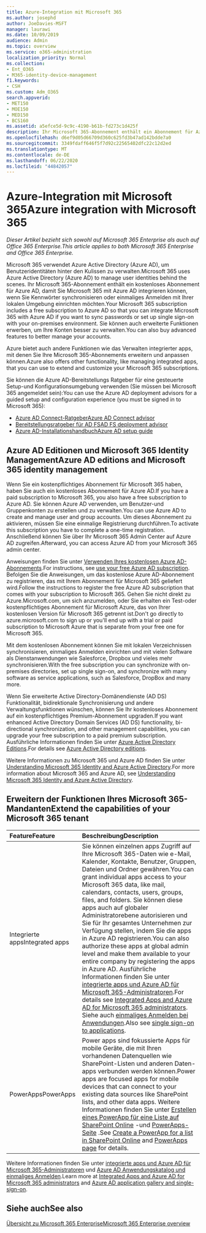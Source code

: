 ```yaml
---
title: Azure-Integration mit Microsoft 365
ms.author: josephd
author: JoeDavies-MSFT
manager: laurawi
ms.date: 10/09/2019
audience: Admin
ms.topic: overview
ms.service: o365-administration
localization_priority: Normal
ms.collection:
- Ent_O365
- M365-identity-device-management
f1.keywords:
- CSH
ms.custom: Adm_O365
search.appverid:
- MET150
- MOE150
- MED150
- BCS160
ms.assetid: a5efce5d-9c9c-4190-b61b-fd273c1d425f
description: Ihr Microsoft 365-Abonnement enthält ein Abonnement für Azure AD. Integrieren Sie Microsoft 365 mit Azure AD, wenn Sie die Kennwortsynchronisierung oder das einmalige Anmelden mit Ihrer lokalen Umgebung wünschen.
ms.openlocfilehash: d6ef9d05d66709d360c625fd3b47ad142bdde7a0
ms.sourcegitcommit: 3349fdaff646f5f7d92c22565402dfc22c12d2ed
ms.translationtype: MT
ms.contentlocale: de-DE
ms.lasthandoff: 06/22/2020
ms.locfileid: "44842057"
---
```

# <a name="azure-integration-with-microsoft-365"></a><span data-ttu-id="9faea-104">Azure-Integration mit Microsoft 365</span><span class="sxs-lookup"><span data-stu-id="9faea-104">Azure integration with Microsoft 365</span></span>

<span data-ttu-id="9faea-105">*Dieser Artikel bezieht sich sowohl auf Microsoft 365 Enterprise als auch auf Office 365 Enterprise.*</span><span class="sxs-lookup"><span data-stu-id="9faea-105">*This article applies to both Microsoft 365 Enterprise and Office 365 Enterprise.*</span></span>

<span data-ttu-id="9faea-106">Microsoft 365 verwendet Azure Active Directory (Azure AD), um Benutzeridentitäten hinter den Kulissen zu verwalten.</span><span class="sxs-lookup"><span data-stu-id="9faea-106">Microsoft 365 uses Azure Active Directory (Azure AD) to manage user identities behind the scenes.</span></span> <span data-ttu-id="9faea-107">Ihr Microsoft 365-Abonnement enthält ein kostenloses Abonnement für Azure AD, damit Sie Microsoft 365 mit Azure AD integrieren können, wenn Sie Kennwörter synchronisieren oder einmaliges Anmelden mit Ihrer lokalen Umgebung einrichten möchten.</span><span class="sxs-lookup"><span data-stu-id="9faea-107">Your Microsoft 365 subscription includes a free subscription to Azure AD so that you can integrate Microsoft 365 with Azure AD if you want to sync passwords or set up single sign-on with your on-premises environment.</span></span> <span data-ttu-id="9faea-108">Sie können auch erweiterte Funktionen erwerben, um Ihre Konten besser zu verwalten.</span><span class="sxs-lookup"><span data-stu-id="9faea-108">You can also buy advanced features to better manage your accounts.</span></span>
  
<span data-ttu-id="9faea-109">Azure bietet auch andere Funktionen wie das Verwalten integrierter apps, mit denen Sie Ihre Microsoft 365-Abonnements erweitern und anpassen können.</span><span class="sxs-lookup"><span data-stu-id="9faea-109">Azure also offers other functionality, like managing integrated apps, that you can use to extend and customize your Microsoft 365 subscriptions.</span></span>
  
<span data-ttu-id="9faea-110">Sie können die Azure AD-Bereitstellungs Ratgeber für eine gesteuerte Setup-und Konfigurationsumgebung verwenden (Sie müssen bei Microsoft 365 angemeldet sein):</span><span class="sxs-lookup"><span data-stu-id="9faea-110">You can use the Azure AD deployment advisors for a guided setup and configuration experience (you must be signed in to Microsoft 365):</span></span>

 - [<span data-ttu-id="9faea-111">Azure AD Connect-Ratgeber</span><span class="sxs-lookup"><span data-stu-id="9faea-111">Azure AD Connect advisor</span></span>](https://aka.ms/aadconnectpwsync)
 - [<span data-ttu-id="9faea-112">Bereitstellungsratgeber für AD FS</span><span class="sxs-lookup"><span data-stu-id="9faea-112">AD FS deployment advisor</span></span>](https://aka.ms/adfsguidance)
 - [<span data-ttu-id="9faea-113">Azure AD-Installationshandbuch</span><span class="sxs-lookup"><span data-stu-id="9faea-113">Azure AD setup guide</span></span>](https://aka.ms/aadpguidance)
  
## <a name="azure-ad-editions-and-microsoft-365-identity-management"></a><span data-ttu-id="9faea-114">Azure AD Editionen und Microsoft 365 Identity Management</span><span class="sxs-lookup"><span data-stu-id="9faea-114">Azure AD editions and Microsoft 365 identity management</span></span>

<span data-ttu-id="9faea-115">Wenn Sie ein kostenpflichtiges Abonnement für Microsoft 365 haben, haben Sie auch ein kostenloses Abonnement für Azure AD.</span><span class="sxs-lookup"><span data-stu-id="9faea-115">If you have a paid subscription to Microsoft 365, you also have a free subscription to Azure AD.</span></span> <span data-ttu-id="9faea-116">Sie können Azure AD verwenden, um Benutzer-und Gruppenkonten zu erstellen und zu verwalten.</span><span class="sxs-lookup"><span data-stu-id="9faea-116">You can use Azure AD to create and manage user and group accounts.</span></span> <span data-ttu-id="9faea-117">Um dieses Abonnement zu aktivieren, müssen Sie eine einmalige Registrierung durchführen.</span><span class="sxs-lookup"><span data-stu-id="9faea-117">To activate this subscription you have to complete a one-time registration.</span></span> <span data-ttu-id="9faea-118">Anschließend können Sie über Ihr Microsoft 365 Admin Center auf Azure AD zugreifen.</span><span class="sxs-lookup"><span data-stu-id="9faea-118">Afterward, you can access Azure AD from your Microsoft 365 admin center.</span></span> 

<span data-ttu-id="9faea-119">Anweisungen finden Sie unter [Verwenden Ihres kostenlosen Azure AD-Abonnements](https://go.microsoft.com/fwlink/p/?LinkId=617127).</span><span class="sxs-lookup"><span data-stu-id="9faea-119">For instructions, see [use your free Azure AD subscription](https://go.microsoft.com/fwlink/p/?LinkId=617127).</span></span> <span data-ttu-id="9faea-120">Befolgen Sie die Anweisungen, um das ﻿kostenlose Azure AD-Abonnement zu registrieren, das mit Ihrem Abonnement für Microsoft 365 geliefert wird.</span><span class="sxs-lookup"><span data-stu-id="9faea-120">Follow the instructions to register the free Azure AD subscription that comes with your subscription to Microsoft 365.</span></span> <span data-ttu-id="9faea-121">Gehen Sie nicht direkt zu Azure.Microsoft.com, um sich anzumelden, oder Sie erhalten ein Test-oder kostenpflichtiges Abonnement für Microsoft Azure, das von Ihrer kostenlosen Version für Microsoft 365 getrennt ist.</span><span class="sxs-lookup"><span data-stu-id="9faea-121">Don't go directly to azure.microsoft.com to sign up or you'll end up with a trial or paid subscription to Microsoft Azure that is separate from your free one for Microsoft 365.</span></span> 
  
<span data-ttu-id="9faea-122">Mit dem kostenlosen Abonnement können Sie mit lokalen Verzeichnissen synchronisieren, einmaliges Anmelden einrichten und mit vielen Software als Dienstanwendungen wie Salesforce, Dropbox und vieles mehr synchronisieren.</span><span class="sxs-lookup"><span data-stu-id="9faea-122">With the free subscription you can synchronize with on-premises directories, set up single sign-on, and synchronize with many software as service applications, such as Salesforce, DropBox and many more.</span></span>
  
<span data-ttu-id="9faea-123">Wenn Sie erweiterte Active Directory-Domänendienste (AD DS) Funktionalität, bidirektionale Synchronisierung und andere Verwaltungsfunktionen wünschen, können Sie Ihr kostenloses Abonnement auf ein kostenpflichtiges Premium-Abonnement upgraden.</span><span class="sxs-lookup"><span data-stu-id="9faea-123">If you want enhanced Active Directory Domain Services (AD DS) functionality, bi-directional synchronization, and other management capabilities, you can upgrade your free subscription to a paid premium subscription.</span></span> <span data-ttu-id="9faea-124">Ausführliche Informationen finden Sie unter [Azure Active Directory Editions](https://azure.microsoft.com/pricing/details/active-directory/).</span><span class="sxs-lookup"><span data-stu-id="9faea-124">For details see [Azure Active Directory editions](https://azure.microsoft.com/pricing/details/active-directory/).</span></span>
  
<span data-ttu-id="9faea-125">Weitere Informationen zu Microsoft 365 und Azure AD finden Sie unter [Understanding Microsoft 365 Identity and Azure Active Directory](about-office-365-identity.md).</span><span class="sxs-lookup"><span data-stu-id="9faea-125">For more information about Microsoft 365 and Azure AD, see [Understanding Microsoft 365 Identity and Azure Active Directory](about-office-365-identity.md).</span></span>
  
## <a name="extend-the-capabilities-of-your-microsoft-365-tenant"></a><span data-ttu-id="9faea-126">Erweitern der Funktionen Ihres Microsoft 365-Mandanten</span><span class="sxs-lookup"><span data-stu-id="9faea-126">Extend the capabilities of your Microsoft 365 tenant</span></span>

|<span data-ttu-id="9faea-127">**Feature**</span><span class="sxs-lookup"><span data-stu-id="9faea-127">**Feature**</span></span>|<span data-ttu-id="9faea-128">**Beschreibung**</span><span class="sxs-lookup"><span data-stu-id="9faea-128">**Description**</span></span>|
|:-----|:-----|
|<span data-ttu-id="9faea-129">Integrierte apps</span><span class="sxs-lookup"><span data-stu-id="9faea-129">Integrated apps</span></span>  <br/> |<span data-ttu-id="9faea-130">Sie können einzelnen apps Zugriff auf Ihre Microsoft 365-Daten wie e-Mail, Kalender, Kontakte, Benutzer, Gruppen, Dateien und Ordner gewähren.</span><span class="sxs-lookup"><span data-stu-id="9faea-130">You can grant individual apps access to your Microsoft 365 data, like mail, calendars, contacts, users, groups, files, and folders.</span></span> <span data-ttu-id="9faea-131">Sie können diese apps auch auf globaler Administratorebene autorisieren und Sie für Ihr gesamtes Unternehmen zur Verfügung stellen, indem Sie die apps in Azure AD registrieren.</span><span class="sxs-lookup"><span data-stu-id="9faea-131">You can also authorize these apps at global admin level and make them available to your entire company by registering the apps in Azure AD.</span></span> <span data-ttu-id="9faea-132">Ausführliche Informationen finden Sie unter [integrierte apps und Azure AD für Microsoft 365-Administratoren](https://support.office.com/article/cb2250e3-451e-416f-bf4e-363549652c2a).</span><span class="sxs-lookup"><span data-stu-id="9faea-132">For details see [Integrated Apps and Azure AD for Microsoft 365 administrators](https://support.office.com/article/cb2250e3-451e-416f-bf4e-363549652c2a).</span></span>  <br/> <span data-ttu-id="9faea-133">Siehe auch [einmaliges Anmelden bei Anwendungen](https://go.microsoft.com/fwlink/p/?LinkId=698604).</span><span class="sxs-lookup"><span data-stu-id="9faea-133">Also see [single sign-on to applications](https://go.microsoft.com/fwlink/p/?LinkId=698604).</span></span>  <br/> |
|<span data-ttu-id="9faea-134">PowerApps</span><span class="sxs-lookup"><span data-stu-id="9faea-134">PowerApps</span></span>  <br/> | <span data-ttu-id="9faea-135">Power apps sind fokussierte Apps für mobile Geräte, die mit Ihren vorhandenen Datenquellen wie SharePoint-Listen und anderen Daten-apps verbunden werden können.</span><span class="sxs-lookup"><span data-stu-id="9faea-135">Power apps are focused apps for mobile devices that can connect to your existing data sources like SharePoint lists, and other data apps.</span></span> <span data-ttu-id="9faea-136">Weitere Informationen finden Sie unter [Erstellen eines PowerApp für eine Liste auf SharePoint Online](https://support.office.com/article/9338b2d2-67ac-4b81-8e67-97da27e5e9ab) -und [PowerApps-Seite](https://powerapps.microsoft.com/) .</span><span class="sxs-lookup"><span data-stu-id="9faea-136">See [Create a PowerApp for a list in SharePoint Online](https://support.office.com/article/9338b2d2-67ac-4b81-8e67-97da27e5e9ab) and [PowerApps page](https://powerapps.microsoft.com/) for details.</span></span>  <br/> |
   
<span data-ttu-id="9faea-137">Weitere Informationen finden Sie unter [integrierte apps und Azure AD für Microsoft 365-Administratoren](integrated-apps-and-azure-ads.md) und [Azure AD Anwendungskatalog und einmaliges Anmelden](https://docs.microsoft.com/azure/active-directory/manage-apps/what-is-single-sign-on).</span><span class="sxs-lookup"><span data-stu-id="9faea-137">Learn more at [Integrated Apps and Azure AD for Microsoft 365 administrators](integrated-apps-and-azure-ads.md) and [Azure AD application gallery and single-sign-on](https://docs.microsoft.com/azure/active-directory/manage-apps/what-is-single-sign-on).</span></span>

## <a name="see-also"></a><span data-ttu-id="9faea-138">Siehe auch</span><span class="sxs-lookup"><span data-stu-id="9faea-138">See also</span></span>

[<span data-ttu-id="9faea-139">Übersicht zu Microsoft 365 Enterprise</span><span class="sxs-lookup"><span data-stu-id="9faea-139">Microsoft 365 Enterprise overview</span></span>](https://docs.microsoft.com/microsoft-365/enterprise/microsoft-365-overview)
